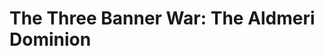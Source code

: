 <!-- PageTitle: The Three Banner War: The Aldmeri Dominion -->

# The Three Banner War: The Aldmeri Dominion


